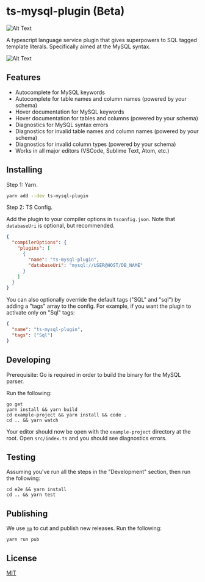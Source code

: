 # ts-mysql-plugin (Beta)

![Alt Text](https://github.com/segmentio/ts-mysql-plugin/workflows/CI/badge.svg)

A typescript language service plugin that gives superpowers to SQL tagged template literals. Specifically aimed at the MySQL syntax.

![Alt Text](https://github.com/segmentio/ts-mysql-plugin/raw/master/.github/demo.gif)

## Features

- Autocomplete for MySQL keywords
- Autocomplete for table names and column names (powered by your schema)
- Hover documentation for MySQL keywords
- Hover documentation for tables and columns (powered by your schema)
- Diagnostics for MySQL syntax errors
- Diagnostics for invalid table names and column names (powered by your schema)
- Diagnostics for invalid column types (powered by your schema)
- Works in all major editors (VSCode, Sublime Text, Atom, etc.)

## Installing

Step 1: Yarn.

```sh
yarn add --dev ts-mysql-plugin
```

Step 2: TS Config.

Add the plugin to your compiler options in `tsconfig.json`. Note that `databaseUri` is optional, but recommended.

```json
{
  "compilerOptions": {
    "plugins": [
      {
        "name": "ts-mysql-plugin",
        "databaseUri": "mysql://USER@HOST/DB_NAME"
      }
    ]
  }
}
```

You can also optionally override the default tags ("SQL" and "sql") by adding a "tags" array to the config. For example, if you want the plugin to activate only on "Sql" tags:

```json
{
  "name": "ts-mysql-plugin",
  "tags": ["Sql"]
}
```

## Developing

Prerequisite: Go is required in order to build the binary for the MySQL parser.

Run the following:

```shell
go get
yarn install && yarn build
cd example-project && yarn install && code .
cd .. && yarn watch
```

Your editor should now be open with the `example-project` directory at the root. Open `src/index.ts` and you should see diagnostics errors.

## Testing

Assuming you've run all the steps in the "Development" section, then run the following:

```shell
cd e2e && yarn install
cd .. && yarn test
```

## Publishing

We use [`np`](https://github.com/sindresorhus/np) to cut and publish new releases. Run the following:

```shell
yarn run pub
```

## License

[MIT](https://tldrlegal.com/license/mit-license)
